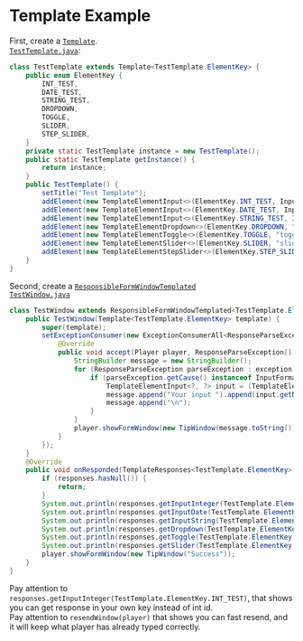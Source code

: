 # Template Example

First, create a [`Template`](src/main/java/moe/him188/gui/template/Template.java).  
[`TestTemplate.java`](src/test/java/TestTemplate.java):
```java
class TestTemplate extends Template<TestTemplate.ElementKey> {
    public enum ElementKey {
        INT_TEST,
        DATE_TEST,
        STRING_TEST,
        DROPDOWN,
        TOGGLE,
        SLIDER,
        STEP_SLIDER,
    }
    private static TestTemplate instance = new TestTemplate();
    public static TestTemplate getInstance() {
        return instance;
    }
    public TestTemplate() {
        setTitle("Test Template");
        addElement(new TemplateElementInput<>(ElementKey.INT_TEST, InputTypes.INTEGER, "int test"));
        addElement(new TemplateElementInput<>(ElementKey.DATE_TEST, InputTypes.DATE(new SimpleDateFormat("yyyy/MM/dd HH:mm")), "date test"));
        addElement(new TemplateElementInput<>(ElementKey.STRING_TEST, InputTypes.STRING, "string test"));
        addElement(new TemplateElementDropdown<>(ElementKey.DROPDOWN, "dropdown", Arrays.asList("1", "2", "3")));
        addElement(new TemplateElementToggle<>(ElementKey.TOGGLE, "toggle", true));
        addElement(new TemplateElementSlider<>(ElementKey.SLIDER, "slider", 0, 100));
        addElement(new TemplateElementStepSlider<>(ElementKey.STEP_SLIDER, "step slider", Arrays.asList("step1", "step2")));
    }
}
```

Second, create a [`ResponsibleFormWindowTemplated`](src/main/java/moe/him188/gui/window/ResponsibleFormWindowTemplated.java)  
[`TestWindow.java`](src/test/java/TestWindow.java)

```java
class TestWindow extends ResponsibleFormWindowTemplated<TestTemplate.ElementKey> implements ResponseListenerTemplate<TestTemplate.ElementKey> {
    public TestWindow(Template<TestTemplate.ElementKey> template) {
        super(template);
        setExceptionConsumer(new ExceptionConsumerAll<ResponseParseException>() {
            @Override
            public void accept(Player player, ResponseParseException[] exception) {
                StringBuilder message = new StringBuilder();
                for (ResponseParseException parseException : exception) {
                    if (parseException.getCause() instanceof InputFormatException) {
                        TemplateElementInput<?, ?> input = (TemplateElementInput<?, ?>) parseException.getElement();
                        message.append("Your input ").append(input.getName()).append(" is bad. Pay attention to format: \n    ").append(input.getPlaceholder());
                        message.append("\n");
                    }
                }
                player.showFormWindow(new TipWindow(message.toString()).onClicked(() -> resendWindow(player)));
            }
        });
    }
    @Override
    public void onResponded(TemplateResponses<TestTemplate.ElementKey> responses, Player player) {
        if (responses.hasNull()) {
            return;
        }
        System.out.println(responses.getInputInteger(TestTemplate.ElementKey.INT_TEST));
        System.out.println(responses.getInputDate(TestTemplate.ElementKey.DATE_TEST));
        System.out.println(responses.getInputString(TestTemplate.ElementKey.STRING_TEST));
        System.out.println(responses.getDropdown(TestTemplate.ElementKey.DROPDOWN));
        System.out.println(responses.getToggle(TestTemplate.ElementKey.TOGGLE));
        System.out.println(responses.getSlider(TestTemplate.ElementKey.SLIDER));
        player.showFormWindow(new TipWindow("Success"));
    }
}
```

Pay attention to `responses.getInputInteger(TestTemplate.ElementKey.INT_TEST)`, that shows you can get response in your own key instead of int id.  
Pay attention to `resendWindow(player)` that shows you can fast resend, and it will keep what player has already typed correctly.
